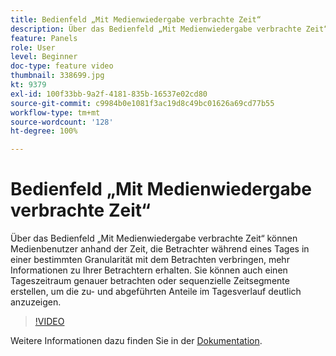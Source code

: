 ```yaml
---
title: Bedienfeld „Mit Medienwiedergabe verbrachte Zeit“
description: Über das Bedienfeld „Mit Medienwiedergabe verbrachte Zeit“ können Medienbenutzer anhand der Zeit, die Betrachter während eines Tages in einer bestimmten Granularität mit dem Betrachten verbringen, mehr Informationen zu Ihrer Betrachtern erhalten. Sie können auch einen Tageszeitraum genauer betrachten oder sequenzielle Zeitsegmente erstellen, um die zu- und abgeführten Anteile im Tagesverlauf deutlich anzuzeigen.
feature: Panels
role: User
level: Beginner
doc-type: feature video
thumbnail: 338699.jpg
kt: 9379
exl-id: 100f33bb-9a2f-4181-835b-16537e02cd80
source-git-commit: c9984b0e1081f3ac19d8c49bc01626a69cd77b55
workflow-type: tm+mt
source-wordcount: '128'
ht-degree: 100%

---
```


# Bedienfeld „Mit Medienwiedergabe verbrachte Zeit“

Über das Bedienfeld „Mit Medienwiedergabe verbrachte Zeit“ können Medienbenutzer anhand der Zeit, die Betrachter während eines Tages in einer bestimmten Granularität mit dem Betrachten verbringen, mehr Informationen zu Ihrer Betrachtern erhalten. Sie können auch einen Tageszeitraum genauer betrachten oder sequenzielle Zeitsegmente erstellen, um die zu- und abgeführten Anteile im Tagesverlauf deutlich anzuzeigen.

>[!VIDEO](https://video.tv.adobe.com/v/338699/?quality=12&learn=on)

Weitere Informationen dazu finden Sie in der [Dokumentation](https://experienceleague.adobe.com/docs/media-analytics/using/media-reports/media-playback-time-spent.html?lang=de).
